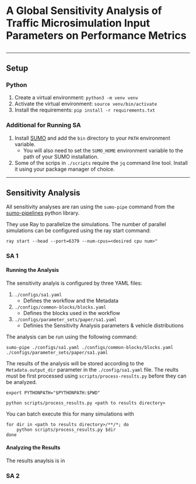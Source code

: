 # A Global Sensitivity Analysis of Traffic Microsimulation Input Parameters on Performance Metrics

## 

----------------
## Setup 

### Python

1. Create a virtual environment: `python3 -m venv venv`
2. Activate the virtual environment: `source venv/bin/activate`
3. Install the requirements: `pip install -r requirements.txt`


### Additional for Running SA

1. Install [SUMO](https://sumo.dlr.de/docs/Installing.html) and add the `bin` directory to your `PATH` environment variable.
    -  You will also need to set the `SUMO_HOME` environment variable to the path of your SUMO installation.
2. Some of the scrips in `./scripts` require the `jq` command line tool. Install it using your package manager of choice.


-------------

## Sensitivity Analysis

All sensitivity analyses are ran using the `sumo-pipe` command from the [sumo-pipelines](https://github.com/mschrader15/sumo-pipelines) python library.

They use Ray to parallelize the simulations. The number of parallel simulations can be configured using the ray start command:

```shell
ray start --head --port=6379 --num-cpus=<desired cpu num>"
```


### SA 1

#### Running the Analysis

The sensitivity analyis is configured by three YAML files: 

1. `./configs/sa1.yaml`
    - Defines the workflow and the Metadata
2. `./configs/common-blocks/blocks.yaml`
    - Defines the blocks used in the workflow
3. `./configs/parameter_sets/paper/sa1.yaml`
    - Definies the Sensitivity Analysis parameters & vehicle distributions

The analysis can be run using the following command:


```shell
sumo-pipe ./configs/sa1.yaml ./configs/common-blocks/blocks.yaml ./configs/parameter_sets/paper/sa1.yaml
```

The results of the analysis will be stored according to the `Metadata.output_dir` parameter in the `./config/sa1.yaml` file. The reults must be first processed using `scripts/process-results.py` before they can be analyzed.

```shell
export PYTHONPATH="$PYTHONPATH:$PWD"

python scripts/process_results.py <path to results directory>
```

You can batch execute this for many simulations with

```shell
for dir in <path to results directory>/**/*; do
    python scripts/process_results.py $dir
done
```

#### Analyzing the Results

The results anaylsis is in 


### SA 2



